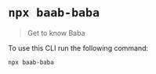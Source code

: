 # `npx baab-baba`

> Get to know Baba

To use this CLI run the following command:
```shell
npx baab-baba
```
